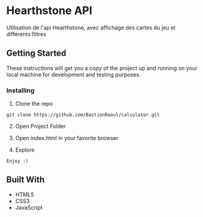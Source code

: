 # Hearthstone API

Utilisation de l'api Hearthstone, avec affichage des cartes du jeu et différents filtres

## Getting Started

These instructions will get you a copy of the project up and running on your local machine for development and testing purposes.

### Installing

1. Clone the repo

```
git clone https://github.com/BastienRaoul/calculator.git
```

2. Open Project Folder

3. Open index.html in your favorite browser

4. Explore

```
Enjoy :)
```

## Built With

* HTML5
* CSS3
* JavaScript
